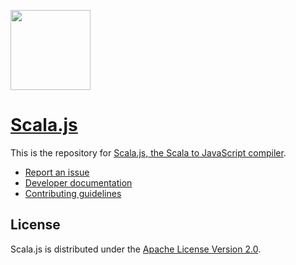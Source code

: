 <p align="left">
  <a href="http://www.scala-js.org/">
    <img src="http://www.scala-js.org/assets/img/scala-js-logo.svg" height="128">
    <h1 align="left">Scala.js</h1> 
  </a>
</p>

This is the repository for
[Scala.js, the Scala to JavaScript compiler](https://www.scala-js.org/).

* [Report an issue](https://github.com/scala-js/scala-js/issues)
* [Developer documentation](./DEVELOPING.md)
* [Contributing guidelines](./CONTRIBUTING.md)

## License

Scala.js is distributed under the
[Apache License Version 2.0](https://www.apache.org/licenses/LICENSE-2.0).
